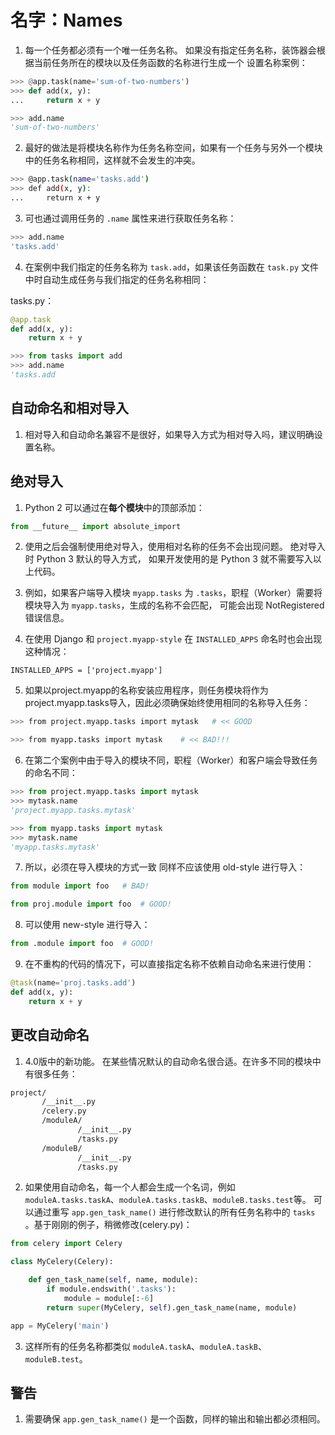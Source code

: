 # 名字：Names
1. 每一个任务都必须有一个唯一任务名称。 如果没有指定任务名称，装饰器会根据当前任务所在的模块以及任务函数的名称进行生成一个
设置名称案例：

```python
>>> @app.task(name='sum-of-two-numbers')
>>> def add(x, y):
...     return x + y

>>> add.name
'sum-of-two-numbers'
```

2. 最好的做法是将模块名称作为任务名称空间，如果有一个任务与另外一个模块中的任务名称相同，这样就不会发生的冲突。

```bash
>>> @app.task(name='tasks.add')
>>> def add(x, y):
...     return x + y
```

3. 可也通过调用任务的 `.name` 属性来进行获取任务名称：

```bash
>>> add.name
'tasks.add'
```

4. 在案例中我们指定的任务名称为 `task.add`，如果该任务函数在 `task.py` 文件中时自动生成任务与我们指定的任务名称相同：

tasks.py：

```python
@app.task
def add(x, y):
    return x + y

>>> from tasks import add
>>> add.name
'tasks.add
```

## 自动命名和相对导入
1. 相对导入和自动命名兼容不是很好，如果导入方式为相对导入吗，建议明确设置名称。

## 绝对导入 
1. Python 2 可以通过在**每个模块**中的顶部添加：

```python
from __future__ import absolute_import
```

2. 使用之后会强制使用绝对导入，使用相对名称的任务不会出现问题。 绝对导入时 Python 3 默认的导入方式，
如果开发使用的是 Python 3 就不需要写入以上代码。

3. 例如，如果客户端导入模块 `myapp.tasks` 为 `.tasks`，职程（Worker）需要将模块导入为 `myapp.tasks`，生成的名称不会匹配，
可能会出现 NotRegistered 错误信息。

4. 在使用 Django 和 `project.myapp-style` 在 `INSTALLED_APPS` 命名时也会出现这种情况：

```text
INSTALLED_APPS = ['project.myapp']
```

5. 如果以project.myapp的名称安装应用程序，则任务模块将作为project.myapp.tasks导入，因此必须确保始终使用相同的名称导入任务：

```bash
>>> from project.myapp.tasks import mytask   # << GOOD

>>> from myapp.tasks import mytask    # << BAD!!!
```

6. 在第二个案例中由于导入的模块不同，职程（Worker）和客户端会导致任务的命名不同：

```python
>>> from project.myapp.tasks import mytask
>>> mytask.name
'project.myapp.tasks.mytask'

>>> from myapp.tasks import mytask
>>> mytask.name
'myapp.tasks.mytask'
```

7. 所以，必须在导入模块的方式一致 同样不应该使用 old-style 进行导入：

```python
from module import foo   # BAD!

from proj.module import foo  # GOOD!
```

8. 可以使用 new-style 进行导入：

```python
from .module import foo  # GOOD!
```

9. 在不重构的代码的情况下，可以直接指定名称不依赖自动命名来进行使用：

```python
@task(name='proj.tasks.add')
def add(x, y):
    return x + y
```

## 更改自动命名
1. 4.0版中的新功能。 在某些情况默认的自动命名很合适。在许多不同的模块中有很多任务：

```bash
project/
       /__init__.py
       /celery.py
       /moduleA/
               /__init__.py
               /tasks.py
       /moduleB/
               /__init__.py
               /tasks.py
```

2. 如果使用自动命名，每一个人都会生成一个名词，例如 `moduleA.tasks.taskA`、`moduleA.tasks.taskB`、`moduleB.tasks.test`等。
可以通过重写 `app.gen_task_name()` 进行修改默认的所有任务名称中的 `tasks` 。基于刚刚的例子，稍微修改\(celery.py\)：

```python
from celery import Celery

class MyCelery(Celery):

    def gen_task_name(self, name, module):
        if module.endswith('.tasks'):
            module = module[:-6]
        return super(MyCelery, self).gen_task_name(name, module)

app = MyCelery('main')
```

3. 这样所有的任务名称都类似 `moduleA.taskA`、`moduleA.taskB`、`moduleB.test`。

## 警告
1. 需要确保 `app.gen_task_name()` 是一个函数，同样的输出和输出都必须相同。
